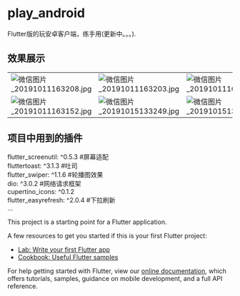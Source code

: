 # play_android

Flutter版的玩安卓客户端，练手用(更新中。。。).

## 效果展示
|  |  |  |
| ----- | ---- | ---- |
| ![微信图片_20191011163208.jpg](http://ww1.sinaimg.cn/large/a78780c0ly1g7udptgrwfj20u01rcduh.jpg) | ![微信图片_20191011163203.jpg](http://ww1.sinaimg.cn/large/a78780c0ly1g7udravu2ij20u01rctg7.jpg) | ![微信图片_20191011163158.jpg](http://ww1.sinaimg.cn/large/a78780c0ly1g7udu95nqdj20u01rcthc.jpg) |
| ![微信图片_20191011163152.jpg](http://ww1.sinaimg.cn/large/a78780c0ly1g7uduhewx9j20u01rc7iw.jpg) | ![微信图片_20191015133249.jpg](http://ww1.sinaimg.cn/large/a78780c0ly1g7yu293s4sj20u01rcjvg.jpg) | ![微信图片_20191015134515.jpg](http://ww1.sinaimg.cn/large/a78780c0ly1g7yu3fkvsnj20u01rcae4.jpg) |

## 项目中用到的插件
  flutter_screenutil: ^0.5.3  #屏幕适配  
  fluttertoast: ^3.1.3  #吐司  
  flutter_swiper: ^1.1.6  #轮播图效果  
  dio: ^3.0.2 #网络请求框架  
  cupertino_icons: ^0.1.2  
  flutter_easyrefresh: ^2.0.4 #下拉刷新  
  ...
  
  
This project is a starting point for a Flutter application.

A few resources to get you started if this is your first Flutter project:

- [Lab: Write your first Flutter app](https://flutter.dev/docs/get-started/codelab)
- [Cookbook: Useful Flutter samples](https://flutter.dev/docs/cookbook)

For help getting started with Flutter, view our
[online documentation](https://flutter.dev/docs), which offers tutorials,
samples, guidance on mobile development, and a full API reference.
